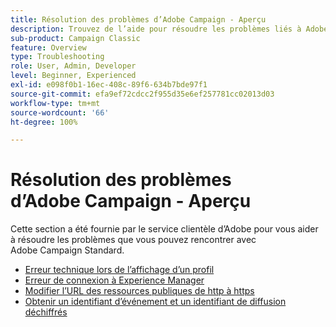 ```yaml
---
title: Résolution des problèmes d’Adobe Campaign - Aperçu
description: Trouvez de l’aide pour résoudre les problèmes liés à Adobe Campaign.
sub-product: Campaign Classic
feature: Overview
type: Troubleshooting
role: User, Admin, Developer
level: Beginner, Experienced
exl-id: e098f0b1-16ec-408c-89f6-634b7bde97f1
source-git-commit: efa9ef72cdcc2f955d35e6ef257781cc02013d03
workflow-type: tm+mt
source-wordcount: '66'
ht-degree: 100%

---
```


# Résolution des problèmes d’Adobe Campaign - Aperçu

Cette section a été fournie par le service clientèle d’Adobe pour vous aider à résoudre les problèmes que vous pouvez rencontrer avec Adobe Campaign Standard.

* [Erreur technique lors de l’affichage d’un profil](/help/troubleshoot/technical-error-while-viewing-profile.md)
* [Erreur de connexion à Experience Manager](/help/troubleshoot/error-aem-connection.md)
* [Modifier l’URL des ressources publiques de http à https](/help/troubleshoot/change-public-resource-url.md)
* [Obtenir un identifiant d’événement et un identifiant de diffusion déchiffrés](/help/troubleshoot/decrypted-eventid-and-deliveryid.md)

